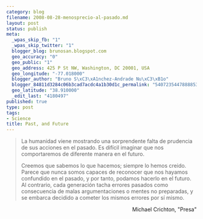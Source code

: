 ```yaml
--- 
category: blog
filename: 2008-08-28-menosprecio-al-pasado.md
layout: post
status: publish
meta: 
  _wpas_skip_fb: "1"
  _wpas_skip_twitter: "1"
  blogger_blog: brunosan.blogspot.com
  geo_accuracy: "0"
  geo_public: "1"
  geo_address: 425 P St NW, Washington, DC 20001, USA
  geo_longitude: "-77.018000"
  blogger_author: "Bruno S\xC3\xA1nchez-Andrade Nu\xC3\xB1o"
  blogger_84811d3284c06b3cad7acdc4a1b30d1c_permalink: "5407235447888853222"
  geo_latitude: "38.910000"
  _edit_last: "4180497"
published: true
type: post
tags: 
- Science
title: Past, and Future
---
```

<blockquote>La humanidad viene mostrando una sorprendente falta de prudencia de sus acciones en el pasado. Es difícil imaginar que nos comportaremos de diferente manera en el futuro.

Creemos que sabemos lo que hacemos; siempre lo hemos creido. Parece que nunca somos capaces de reconocer que nos hayamos confundido en el pasado, y por tanto, podamos hacerlo en el futuro. Al contrario, cada generación tacha errores pasados como consecuencia de malas argumentaciones o mentes no preparadas, y se embarca decidido a cometer los mismos errores por sí mismo.</blockquote>
<p style="text-align:right;">Michael Crichton, "Presa"</p>
